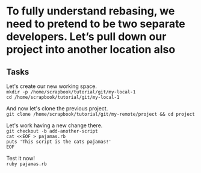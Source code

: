 # To fully understand rebasing, we need to pretend to be two separate developers. Let’s pull down our project into another location also

## Tasks

Let's create our new working space.  
`mkdir -p /home/scrapbook/tutorial/git/my-local-1`  
`cd /home/scrapbook/tutorial/git/my-local-1`  

And now let's clone the previous project.  
`git clone /home/scrapbook/tutorial/git/my-remote/project && cd project`  

Let's work having a new change there.  
`git checkout -b add-another-script`  
`cat <<EOF > pajamas.rb`  
`puts 'This script is the cats pajamas!'`  
`EOF`  

Test it now!  
`ruby pajamas.rb`  
